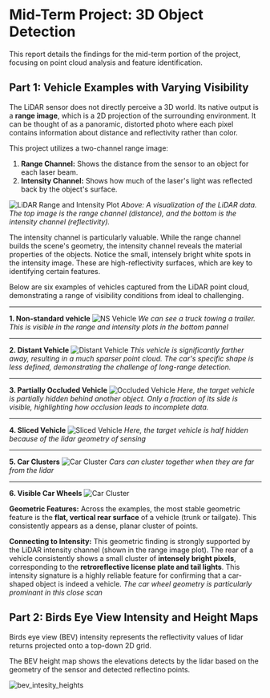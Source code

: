 # Mid-Term Project: 3D Object Detection

This report details the findings for the mid-term portion of the project, focusing on point cloud analysis and feature identification.

## Part 1: Vehicle Examples with Varying Visibility

The LiDAR sensor does not directly perceive a 3D world. Its native output is a **range image**, which is a 2D projection of the surrounding environment. It can be thought of as a panoramic, distorted photo where each pixel contains information about distance and reflectivity rather than color.

This project utilizes a two-channel range image:

1.  **Range Channel:** Shows the distance from the sensor to an object for each laser beam.
2.  **Intensity Channel:** Shows how much of the laser's light was reflected back by the object's surface.

![LiDAR Range and Intensity Plot](./figures/range_plot.png)
*Above: A visualization of the LiDAR data. The top image is the range channel (distance), and the bottom is the intensity channel (reflectivity).*

The intensity channel is particularly valuable. While the range channel builds the scene's geometry, the intensity channel reveals the material properties of the objects. Notice the small, intensely bright white spots in the intensity image. These are high-reflectivity surfaces, which are key to identifying certain features.

Below are six examples of vehicles captured from the LiDAR point cloud, demonstrating a range of visibility conditions from ideal to challenging.

---

**1. Non-standard vehicle**
![NS Vehicle](./figures/pointcloud_1.png)
*We can see a truck towing a trailer. This is visible in the range and intensity plots in the bottom pannel*

---

**2. Distant Vehicle**
![Distant Vehicle](./figures/pointcloud_4.png)
*This vehicle is significantly farther away, resulting in a much sparser point cloud. The car's specific shape is less defined, demonstrating the challenge of long-range detection.*

---

**3. Partially Occluded Vehicle**
![Occluded Vehicle](./figures/pointcloud_5.png)
*Here, the target vehicle is partially hidden behind another object. Only a fraction of its side is visible, highlighting how occlusion leads to incomplete data.*

---

**4.  Sliced Vehicle**
![Sliced Vehicle](./figures/pointcloud_6.png)
*Here, the target vehicle is half hidden because of the lidar geometry of sensing*

---

**5. Car Clusters**
![Car Cluster](./figures/pointcloud_2.png)
*Cars can cluster together when they are far from the lidar*

---

**6. Visible Car Wheels**
![Car Cluster](./figures/pointcloud_3.png)

**Geometric Features:** Across the examples, the most stable geometric feature is the **flat, vertical rear surface** of a vehicle (trunk or tailgate). This consistently appears as a dense, planar cluster of points.

**Connecting to Intensity:** This geometric finding is strongly supported by the LiDAR intensity channel (shown in the range image plot). The rear of a vehicle consistently shows a small cluster of **intensely bright pixels**, corresponding to the **retroreflective license plate and tail lights**. This intensity signature is a highly reliable feature for confirming that a car-shaped object is indeed a vehicle.
*The car wheel geometry is particularly prominant in this close scan*


## Part 2: Birds Eye View Intensity and Height Maps

Birds eye view (BEV) intensity represents the reflectivity values of lidar returns projected onto a top-down 2D grid. 

The BEV height map shows the elevations detects by the lidar based on the geometry of the sensor and detected reflectino points. 

![bev_intesity_heights](./figures/bev_intensity_height.png')
